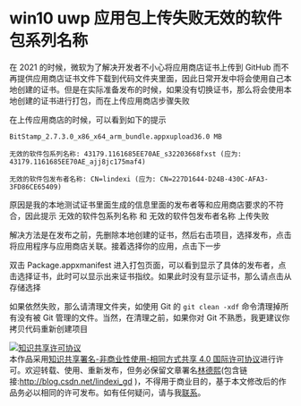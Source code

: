 # win10 uwp 应用包上传失败无效的软件包系列名称

在 2021 的时候，微软为了解决开发者不小心将应用商店证书上传到 GitHub 而不再提供应用商店证书文件下载到代码文件夹里面，因此日常开发中将会使用自己本地创建的证书。但是在实际准备发布的时候，如果没有切换证书，那么将会使用本地创建的证书进行打包，而在上传应用商店步骤失败

<!--more-->
<!-- 发布 -->

在上传应用商店的时候，可以看到如下的提示

```
BitStamp_2.7.3.0_x86_x64_arm_bundle.appxupload36.0 MB

无效的软件包系列名称: 43179.1161685EE70AE_s32203668fxst (应为: 43179.1161685EE70AE_ajj8jc175maf4)

无效的软件包发布者名称: CN=lindexi (应为: CN=227D1644-D24B-430C-AFA3-3FD86CE65409)
```

原因是我的本地测试证书里面生成的信息里面的发布者等和应用商店要求的不符合，因此提示 无效的软件包系列名称 和 无效的软件包发布者名称 上传失败

解决方法是在发布之前，先删除本地创建的证书，然后右击项目，选择发布，点击将应用程序与应用商店关联。接着选择你的应用，点击下一步

双击 Package.appxmanifest 进入打包页面，可以看到显示了具体的发布者，点击选择证书，此时可以显示出来证书指纹。如果此时没有显示证书，那么请点击从存储选择

如果依然失败，那么请清理文件夹，如使用 Git 的 `git clean -xdf` 命令清理掉所有没有被 Git 管理的文件。当然，在清理之前，如果你对 Git 不熟悉，我更建议你拷贝代码重新创建项目



<a rel="license" href="http://creativecommons.org/licenses/by-nc-sa/4.0/"><img alt="知识共享许可协议" style="border-width:0" src="https://licensebuttons.net/l/by-nc-sa/4.0/88x31.png" /></a><br />本作品采用<a rel="license" href="http://creativecommons.org/licenses/by-nc-sa/4.0/">知识共享署名-非商业性使用-相同方式共享 4.0 国际许可协议</a>进行许可。欢迎转载、使用、重新发布，但务必保留文章署名[林德熙](http://blog.csdn.net/lindexi_gd)(包含链接:http://blog.csdn.net/lindexi_gd )，不得用于商业目的，基于本文修改后的作品务必以相同的许可发布。如有任何疑问，请与我[联系](mailto:lindexi_gd@163.com)。  
